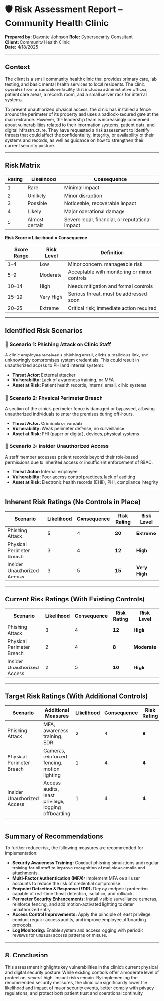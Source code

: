 # 🛡️ Risk Assessment Report – Community Health Clinic

**Prepared by:** Davonte Johnson
**Role:** Cybersecurity Consultant  
**Client:** Community Health Clinic  
**Date:** 4/18/2025

---

## Context

The client is a small community health clinic that provides primary care, lab testing, and basic mental health services to local residents. The clinic operates from a standalone facility that includes administrative offices, patient care areas, a records room, and a small server rack for internal systems.

To prevent unauthorized physical access, the clinic has installed a fence around the perimeter of its property and uses a padlock-secured gate at the main entrance. However, the leadership team is increasingly concerned about vulnerabilities related to their information systems, patient data, and digital infrastructure. They have requested a risk assessment to identify threats that could affect the confidentiality, integrity, or availability of their systems and records, as well as guidance on how to strengthen their current security posture.

---

## Risk Matrix

| **Rating** | **Likelihood**            | **Consequence**             |
|------------|----------------------------|-------------------------------|
| 1          | Rare                      | Minimal impact              |
| 2          | Unlikely                  | Minor disruption            |
| 3          | Possible                  | Noticeable, recoverable impact |
| 4          | Likely                    | Major operational damage    |
| 5          | Almost certain            | Severe legal, financial, or reputational impact |

**Risk Score = Likelihood × Consequence**

| **Score Range** | **Risk Level** | **Definition**                                      |
|-----------------|----------------|-----------------------------------------------------|
| 1–4             | Low            | Minor concern, manageable risk                     |
| 5–9             | Moderate       | Acceptable with monitoring or minor controls       |
| 10–14           | High           | Needs mitigation and formal controls               |
| 15–19           | Very High      | Serious threat, must be addressed soon             |
| 20–25           | Extreme        | Critical risk; immediate action required           |


---

## Identified Risk Scenarios

### 🔹 Scenario 1: Phishing Attack on Clinic Staff
A clinic employee receives a phishing email, clicks a malicious link, and unknowingly compromises system credentials. This could result in unauthorized access to PHI and internal systems.

- **Threat Actor:** External attacker  
- **Vulnerability:** Lack of awareness training, no MFA  
- **Asset at Risk:** Patient health records, internal email, clinic systems

### 🔹 Scenario 2: Physical Perimeter Breach
A section of the clinic’s perimeter fence is damaged or bypassed, allowing unauthorized individuals to enter the premises during off-hours.

- **Threat Actor:** Criminals or vandals  
- **Vulnerability:** Weak perimeter defense, no surveillance  
- **Asset at Risk:** PHI (paper or digital), devices, physical systems

### 🔹 Scenario 3: Insider Unauthorized Access
A staff member accesses patient records beyond their role-based permissions due to inherited access or insufficient enforcement of RBAC.

- **Threat Actor:** Internal employee  
- **Vulnerability:** Poor access control practices, lack of auditing  
- **Asset at Risk:** Electronic health records (EHR), PHI, compliance integrity

---

## Inherent Risk Ratings (No Controls in Place)

| Scenario                   | Likelihood | Consequence | Risk Rating | Risk Level  |
|---------------------------|------------|-------------|-------------|-------------|
| Phishing Attack           | 5          | 4           | **20**          | **Extreme**     |
| Physical Perimeter Breach | 3          | 4           | **12**          | **High**        |
| Insider Unauthorized Access | 3        | 5           | **15**          | **Very High**   |

---

## Current Risk Ratings (With Existing Controls)

| Scenario                   | Likelihood | Consequence | Risk Rating | Risk Level  |
|---------------------------|------------|-------------|-------------|-------------|
| Phishing Attack           | 3          | 4           | **12**          | **High**        |
| Physical Perimeter Breach | 2          | 4           | **8**           | **Moderate**    |
| Insider Unauthorized Access | 2        | 5           | **10**          | **High**        |

---

## Target Risk Ratings (With Additional Controls)

| Scenario                   | Additional Measures                                 | Likelihood | Consequence | Risk Rating | Risk Level |
|---------------------------|-----------------------------------------------------|------------|-------------|-------------|------------|
| Phishing Attack           | MFA, awareness training, EDR                        | 2          | 4           | **8**           | **Moderate**   |
| Physical Perimeter Breach | Cameras, reinforced fencing, motion lighting        | 1          | 4           | **4**           | **Low**        |
| Insider Unauthorized Access | Access audits, least privilege, logging, offboarding | 1       | 4           | **4**           | **Low**        |

---

## Summary of Recommendations

To further reduce risk, the following measures are recommended for implementation:

- **Security Awareness Training:** Conduct phishing simulations and regular training for all staff to improve recognition of malicious emails and attachments.
- **Multi-Factor Authentication (MFA):** Implement MFA on all user accounts to reduce the risk of credential compromise.
- **Endpoint Detection & Response (EDR):** Deploy endpoint protection capable of real-time threat detection, isolation, and rollback.
- **Perimeter Security Enhancements:** Install visible surveillance cameras, reinforce fencing, and add motion-activated lighting to deter unauthorized entry.
- **Access Control Improvements:** Apply the principle of least privilege, conduct regular access audits, and improve employee offboarding protocols.
- **Log Monitoring:** Enable system and access logging with periodic reviews for unusual access patterns or misuse.

---

## 8. Conclusion

This assessment highlights key vulnerabilities in the clinic’s current physical and digital security posture. While existing controls offer a moderate level of protection, several high-impact risks remain. By implementing the recommended security measures, the clinic can significantly lower the likelihood and impact of major security events, better comply with privacy regulations, and protect both patient trust and operational continuity.

